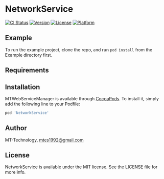 # NetworkService

[![CI Status](https://img.shields.io/travis/MT-Technology/MTWebServiceManager.svg?style=flat)](https://travis-ci.org/MT-Technology/NetworkService)
[![Version](https://img.shields.io/cocoapods/v/MTWebServiceManager.svg?style=flat)](https://cocoapods.org/pods/NetworkService)
[![License](https://img.shields.io/cocoapods/l/MTWebServiceManager.svg?style=flat)](https://cocoapods.org/pods/NetworkService)
[![Platform](https://img.shields.io/cocoapods/p/MTWebServiceManager.svg?style=flat)](https://cocoapods.org/pods/NetworkService)

## Example

To run the example project, clone the repo, and run `pod install` from the Example directory first.

## Requirements

## Installation

MTWebServiceManager is available through [CocoaPods](https://cocoapods.org). To install
it, simply add the following line to your Podfile:

```ruby
pod 'NetworkService'
```

## Author

MT-Technology, mtes1992@gmail.com

## License

NetworkService is available under the MIT license. See the LICENSE file for more info.
